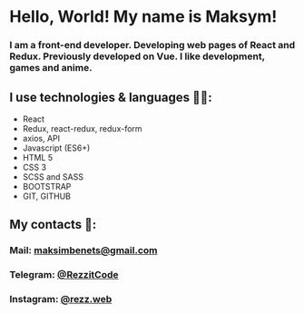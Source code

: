 # Hello, World! My name is Maksym! 

### I am a front-end developer. Developing web pages of React and Redux. Previously developed on Vue. I like development, games and anime.

## I use technologies & languages 👨‍💻:
<ul>
  <li>React</li>
  <li>Redux, react-redux, redux-form</li>
  <li>axios, API</li>
  <li>Javascript (ES6+)</li>
  <li>HTML 5</li>
  <li>CSS 3</li>
  <li>SCSS and SASS</li>
  <li>BOOTSTRAP</li>
  <li>GIT, GITHUB</li>
</ul>

## My contacts 📲:
### Mail: maksimbenets@gmail.com
### Telegram: [@RezzitCode](https://t.me/RezzitCode)
### Instagram: [@rezz.web](https://www.instagram.com/rezz.web)
